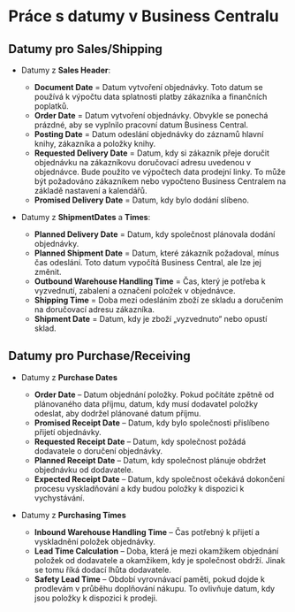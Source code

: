 # Práce s datumy v Business Centralu
  

## Datumy pro **Sales/Shipping**
  * Datumy z **Sales Header**:
    - **Document Date** = Datum vytvoření objednávky. Toto datum se používá k výpočtu data splatnosti platby zákazníka a finančních poplatků.
    - **Order Date** = Datum vytvoření objednávky. Obvykle se ponechá prázdné, aby se vyplnilo pracovní datum Business Central.
    - **Posting Date** = Datum odeslání objednávky do záznamů hlavní knihy, zákazníka a položky knihy.
    - **Requested Delivery Date** = Datum, kdy si zákazník přeje doručit objednávku na zákazníkovu doručovací adresu uvedenou v objednávce. Bude použito ve výpočtech data prodejní linky.
To může být požadováno zákazníkem nebo vypočteno Business Centralem na základě nastavení a kalendářů.
    - **Promised Delivery Date** = Datum, kdy bylo dodání slíbeno.

  * Datumy z **ShipmentDates** a **Times**:
    - **Planned Delivery Date** = Datum, kdy společnost plánovala dodání objednávky.
    - **Planned Shipment Date** = Datum, které zákazník požadoval, mínus čas odeslání. Toto datum vypočítá Business Central, ale lze jej změnit.
    - **Outbound Warehouse Handling Time** = Čas, který je potřeba k vyzvednutí, zabalení a označení položek v objednávce.
    - **Shipping Time** = Doba mezi odesláním zboží ze skladu a doručením na doručovací adresu zákazníka.
    - **Shipment Date** = Datum, kdy je zboží „vyzvednuto“ nebo opustí sklad.
      
## Datumy pro **Purchase/Receiving**
  * Datumy z **Purchase Dates**
    - **Order Date** – Datum objednání položky. Pokud počítáte zpětně od plánovaného data příjmu, datum, kdy musí dodavatel položky odeslat, aby dodržel plánované datum příjmu.
    - **Promised Receipt Date** – Datum, kdy bylo společnosti přislíbeno přijetí objednávky.
    - **Requested Receipt Date** – Datum, kdy společnost požádá dodavatele o doručení objednávky.
    - **Planned Receipt Date** – Datum, kdy společnost plánuje obdržet objednávku od dodavatele.
    - **Expected Receipt Date** – Datum, kdy společnost očekává dokončení procesu vyskladňování a kdy budou položky k dispozici k vychystávání.

  * Datumy z **Purchasing Times**
    - **Inbound Warehouse Handling Time** – Čas potřebný k přijetí a vyskladnění položek objednávky.
    - **Lead Time Calculation** – Doba, která je mezi okamžikem objednání položek od dodavatele a okamžikem, kdy je společnost obdrží. Jinak se tomu říká dodací lhůta dodavatele.
    - **Safety Lead Time** – Období vyrovnávací paměti, pokud dojde k prodlevám v průběhu doplňování nákupu. To ovlivňuje datum, kdy jsou položky k dispozici k prodeji.
